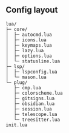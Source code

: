 Config layout
---

    lua/
    ├─ core/
    │  ├─ autocmd.lua
    │  ├─ icons.lua
    │  ├─ keymaps.lua
    │  ├─ lazy.lua
    │  ├─ options.lua
    │  └─ statusline.lua
    ├─ lsp/
    │  ├─ lspconfig.lua
    │  └─ mason.lua
    └─ plug/
       ├─ cmp.lua
       ├─ colorscheme.lua
       ├─ gitsigns.lua
       ├─ obsidian.lua
       ├─ session.lua
       ├─ telescope.lua
       └─ treesitter.lua
    init.lua
